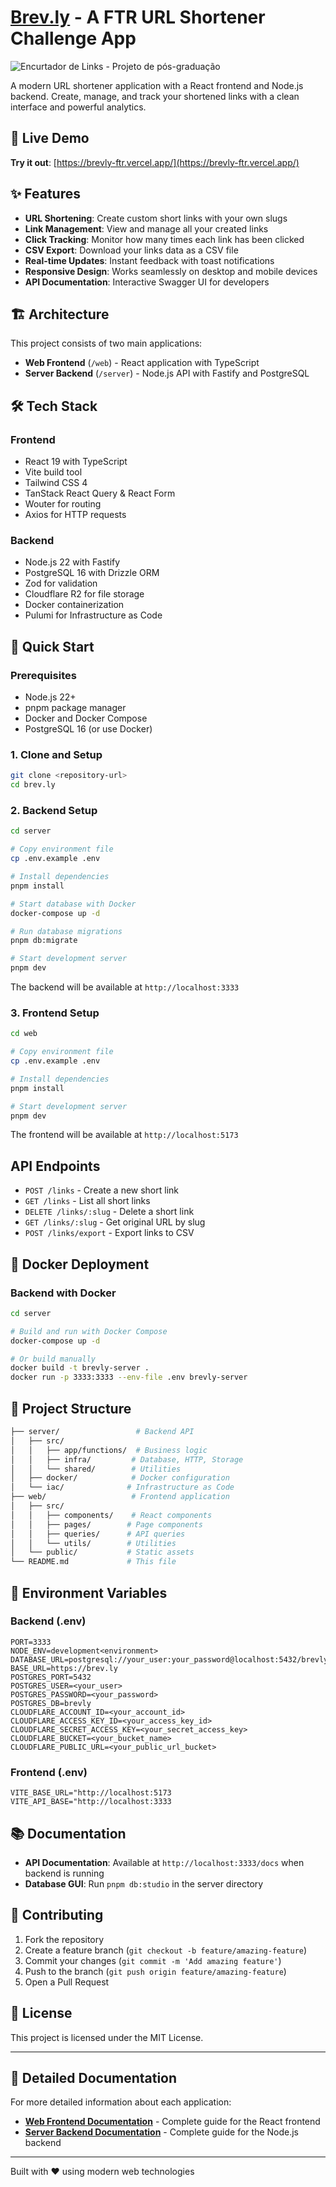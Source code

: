 # [Brev.ly](https://brevly-ftr.vercel.app/) - A FTR URL Shortener Challenge App

![Encurtador de Links - Projeto de pós-graduação](assets/cover-readme.png)

A modern URL shortener application with a React frontend and Node.js backend. Create, manage, and track your shortened links with a clean interface and powerful analytics.

## 🚀 Live Demo

**Try it out**: [https://brevly-ftr.vercel.app/](https://brevly-ftr.vercel.app/)

## ✨ Features

- **URL Shortening**: Create custom short links with your own slugs
- **Link Management**: View and manage all your created links
- **Click Tracking**: Monitor how many times each link has been clicked
- **CSV Export**: Download your links data as a CSV file
- **Real-time Updates**: Instant feedback with toast notifications
- **Responsive Design**: Works seamlessly on desktop and mobile devices
- **API Documentation**: Interactive Swagger UI for developers

## 🏗️ Architecture

This project consists of two main applications:

- **Web Frontend** (`/web`) - React application with TypeScript
- **Server Backend** (`/server`) - Node.js API with Fastify and PostgreSQL

## 🛠️ Tech Stack

### Frontend

- React 19 with TypeScript
- Vite build tool
- Tailwind CSS 4
- TanStack React Query & React Form
- Wouter for routing
- Axios for HTTP requests

### Backend

- Node.js 22 with Fastify
- PostgreSQL 16 with Drizzle ORM
- Zod for validation
- Cloudflare R2 for file storage
- Docker containerization
- Pulumi for Infrastructure as Code

## 🚀 Quick Start

### Prerequisites

- Node.js 22+
- pnpm package manager
- Docker and Docker Compose
- PostgreSQL 16 (or use Docker)

### 1. Clone and Setup

```bash
git clone <repository-url>
cd brev.ly
```

### 2. Backend Setup

```bash
cd server

# Copy environment file
cp .env.example .env

# Install dependencies
pnpm install

# Start database with Docker
docker-compose up -d

# Run database migrations
pnpm db:migrate

# Start development server
pnpm dev
```

The backend will be available at `http://localhost:3333`

### 3. Frontend Setup

```bash
cd web

# Copy environment file
cp .env.example .env

# Install dependencies
pnpm install

# Start development server
pnpm dev
```

The frontend will be available at `http://localhost:5173`

##  API Endpoints

- `POST /links` - Create a new short link
- `GET /links` - List all short links
- `DELETE /links/:slug` - Delete a short link
- `GET /links/:slug` - Get original URL by slug
- `POST /links/export` - Export links to CSV

## 🐳 Docker Deployment

### Backend with Docker

```bash
cd server

# Build and run with Docker Compose
docker-compose up -d

# Or build manually
docker build -t brevly-server .
docker run -p 3333:3333 --env-file .env brevly-server
```


## 📁 Project Structure

```sh
├── server/                 # Backend API
│   ├── src/
│   │   ├── app/functions/  # Business logic
│   │   ├── infra/         # Database, HTTP, Storage
│   │   └── shared/        # Utilities
│   ├── docker/            # Docker configuration
│   └── iac/              # Infrastructure as Code
├── web/                   # Frontend application
│   ├── src/
│   │   ├── components/    # React components
│   │   ├── pages/        # Page components
│   │   ├── queries/      # API queries
│   │   └── utils/        # Utilities
│   └── public/           # Static assets
└── README.md             # This file
```

## 🔧 Environment Variables

### Backend (.env)

```env
PORT=3333
NODE_ENV=development<environment>
DATABASE_URL=postgresql://your_user:your_password@localhost:5432/brevly
BASE_URL=https://brev.ly
POSTGRES_PORT=5432
POSTGRES_USER=<your_user>
POSTGRES_PASSWORD=<your_password>
POSTGRES_DB=brevly
CLOUDFLARE_ACCOUNT_ID=<your_account_id>
CLOUDFLARE_ACCESS_KEY_ID=<your_access_key_id>
CLOUDFLARE_SECRET_ACCESS_KEY=<your_secret_access_key>
CLOUDFLARE_BUCKET=<your_bucket_name>
CLOUDFLARE_PUBLIC_URL=<your_public_url_bucket>
```

### Frontend (.env)

```env
VITE_BASE_URL="http://localhost:5173
VITE_API_BASE="http://localhost:3333
```

## 📚 Documentation

- **API Documentation**: Available at `http://localhost:3333/docs` when backend is running
- **Database GUI**: Run `pnpm db:studio` in the server directory

## 🤝 Contributing

1. Fork the repository
2. Create a feature branch (`git checkout -b feature/amazing-feature`)
3. Commit your changes (`git commit -m 'Add amazing feature'`)
4. Push to the branch (`git push origin feature/amazing-feature`)
5. Open a Pull Request

## 📄 License

This project is licensed under the MIT License.

---

## 📖 Detailed Documentation

For more detailed information about each application:

- **[Web Frontend Documentation](./web/README.md)** - Complete guide for the React frontend
- **[Server Backend Documentation](./server/README.md)** - Complete guide for the Node.js backend

---

Built with ❤️ using modern web technologies